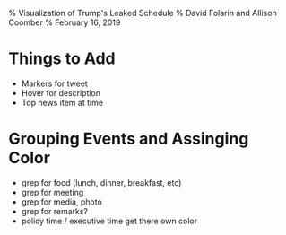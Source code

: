 % Visualization of Trump's Leaked Schedule
% David Folarin and Allison Coomber
% February 16, 2019

# Things to Add
* Markers for tweet
* Hover for description
* Top news item at time

# Grouping Events and Assinging Color
* grep for food (lunch, dinner, breakfast, etc)
* grep for meeting
* grep for media, photo
* grep for remarks?
* policy time / executive time get there own color

